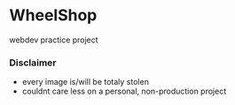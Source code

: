 # WheelShop

webdev practice project


### Disclaimer
- every image is/will be totaly stolen
- couldnt care less on a personal, non-production project